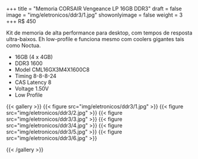 +++
title = "Memoria CORSAIR Vengeance LP 16GB DDR3"
draft = false
image = "img/eletronicos/ddr3/1.jpg"
showonlyimage = false
weight = 3
+++
<span class="price">R$ 450</span>
 <!--more-->

Kit de memoria de alta performance para desktop, com tempos de resposta ultra-baixos. Eh low-profile e funciona mesmo com coolers gigantes tais como Noctua.

- 16GB (4 x 4GB)
- DDR3 1600 
- Model CML16GX3M4X1600C8
- Timing 8-8-8-24
- CAS Latency 8
- Voltage 1.50V
- Low Profile

{{< gallery >}}
{{< figure src="img/eletronicos/ddr3/1.jpg" >}}
{{< figure src="img/eletronicos/ddr3/2.jpg" >}}
{{< figure src="img/eletronicos/ddr3/3.jpg" >}}
{{< figure src="img/eletronicos/ddr3/4.jpg" >}}
{{< figure src="img/eletronicos/ddr3/5.jpg" >}}
{{< figure src="img/eletronicos/ddr3/6.jpg" >}}

{{< /gallery >}}
